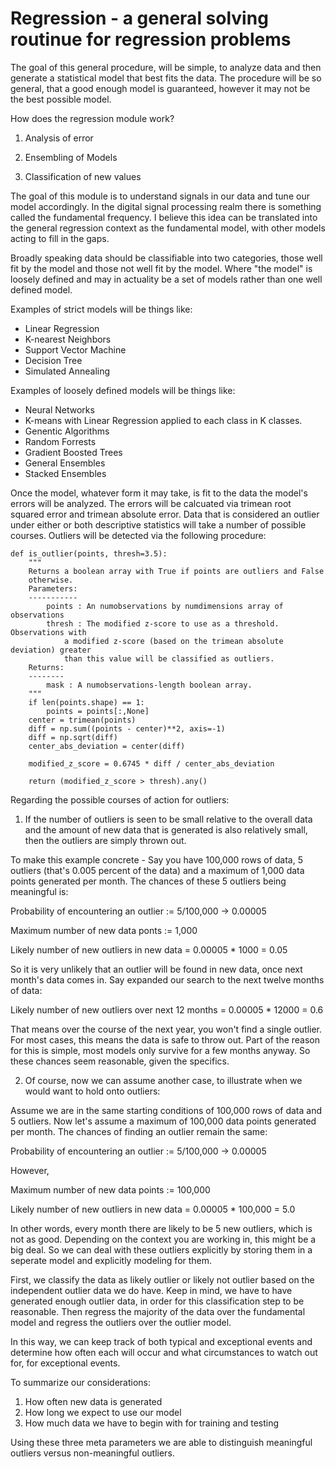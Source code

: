 # Regression - a general solving routinue for regression problems

The goal of this general procedure, will be simple, to analyze data and then generate a statistical model that best fits the data.  The procedure will be so general, that a good enough model is guaranteed, however it may not be the best possible model.

How does the regression module work?

1. Analysis of error

2. Ensembling of Models

3. Classification of new values

The goal of this module is to understand signals in our data and tune our model accordingly.  In the digital signal processing realm there is something called the fundamental frequency.  I believe this idea can be translated into the general regression context as the fundamental model, with other models acting to fill in the gaps.

Broadly speaking data should be classifiable into two categories, those well fit by the model and those not well fit by the model.  Where "the model" is loosely defined and may in actuality be a set of models rather than one well defined model.

Examples of strict models will be things like:

* Linear Regression
* K-nearest Neighbors
* Support Vector Machine
* Decision Tree
* Simulated Annealing

Examples of loosely defined models will be things like:

* Neural Networks
* K-means with Linear Regression applied to each class in K classes.
* Genentic Algorithms
* Random Forrests
* Gradient Boosted Trees
* General Ensembles
* Stacked Ensembles

Once the model, whatever form it may take, is fit to the data the model's errors will be analyzed.  The errors will be calcuated via trimean root squared error and trimean absolute error.  Data that is considered an outlier under either or both descriptive statistics will take a number of possible courses.  Outliers will be detected via the following procedure:

```
def is_outlier(points, thresh=3.5):
    """
    Returns a boolean array with True if points are outliers and False 
    otherwise.
    Parameters:
    -----------
        points : An numobservations by numdimensions array of observations
        thresh : The modified z-score to use as a threshold. Observations with
            a modified z-score (based on the trimean absolute deviation) greater
            than this value will be classified as outliers.
    Returns:
    --------
        mask : A numobservations-length boolean array.
    """
    if len(points.shape) == 1:
        points = points[:,None]
    center = trimean(points)
    diff = np.sum((points - center)**2, axis=-1)
    diff = np.sqrt(diff)
    center_abs_deviation = center(diff)

    modified_z_score = 0.6745 * diff / center_abs_deviation

    return (modified_z_score > thresh).any()
```

Regarding the possible courses of action for outliers:

1. If the number of outliers is seen to be small relative to the overall data and the amount of new data that is generated is also relatively small, then the outliers are simply thrown out.

To make this example concrete - Say you have 100,000 rows of data, 5 outliers (that's 0.005 percent of the data) and a maximum of 1,000 data points generated per month.  The chances of these 5 outliers being meaningful is:

Probability of encountering an outlier := 5/100,000 -> 0.00005

Maximum number of new data ponts := 1,000

Likely number of new outliers in new data = 0.00005 * 1000 = 0.05

So it is very unlikely that an outlier will be found in new data, once next month's data comes in.  Say expanded our search to the next twelve months of data:

Likely number of new outliers over next 12 months = 0.00005 * 12000 = 0.6

That means over the course of the next year, you won't find a single outlier.  For most cases, this means the data is safe to throw out.  Part of the reason for this is simple, most models only survive for a few months anyway.  So these chances seem reasonable, given the specifics.

2. Of course, now we can assume another case, to illustrate when we would want to hold onto outliers:

Assume we are in the same starting conditions of 100,000 rows of data and 5 outliers.  Now let's assume a maximum of 100,000 data points generated per month.  The chances of finding an outlier remain the same:

Probability of encountering an outlier := 5/100,000 -> 0.00005

However,

Maximum number of new data points := 100,000

Likely number of new outliers in new data = 0.00005 * 100,000 = 5.0

In other words, every month there are likely to be 5 new outliers, which is not as good.  Depending on the context you are working in, this might be a big deal.  So we can deal with these outliers explicitly by storing them in a seperate model and explicitly modeling for them.

First, we classify the data as likely outlier or likely not outlier based on the independent outlier data we do have.  Keep in mind, we have to have generated enough outlier data, in order for this classification step to be reasonable.  Then regress the majority of the data over the fundamental model and regress the outliers over the outlier model.

In this way, we can keep track of both typical and exceptional events and determine how often each will occur and what circumstances to watch out for, for exceptional events.


To summarize our considerations:

1. How often new data is generated
2. How long we expect to use our model
3. How much data we have to begin with for training and testing

Using these three meta parameters we are able to distinguish meaningful outliers versus non-meaningful outliers.
